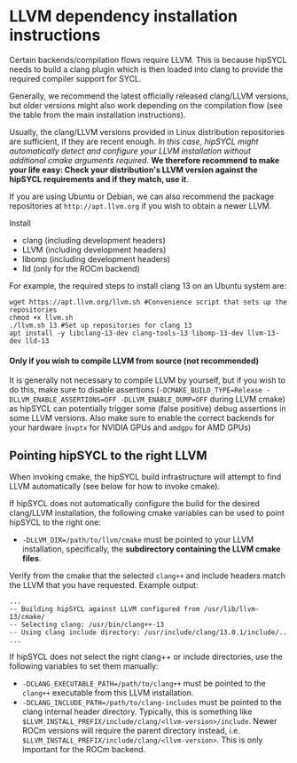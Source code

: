 # LLVM dependency installation instructions

Certain backends/compilation flows require LLVM. This is because hipSYCL needs to build a clang plugin which is then loaded into clang to provide the required compiler support for SYCL.

Generally, we recommend the latest officially released clang/LLVM versions, but older versions might also work depending on the compilation flow (see the table from the main installation instructions).

Usually, the clang/LLVM versions provided in Linux distribution repositories are sufficient, if they are recent enough.
*In this case, hipSYCL might automatically detect and configure your LLVM installation without additional cmake arguments required.* **We therefore recommend to make your life easy: Check your distribution's LLVM version against the hipSYCL requirements and if they match, use it**.

If you are using Ubuntu or Debian, we can also recommend the package repositories at `http://apt.llvm.org` if you wish to obtain a newer LLVM.

Install
* clang (including development headers)
* LLVM (including development headers)
* libomp (including development headers)
* lld (only for the ROCm backend)

For example, the required steps to install clang 13 on an Ubuntu system are:
```
wget https://apt.llvm.org/llvm.sh #Convenience script that sets up the repositories
chmod +x llvm.sh
./llvm.sh 13 #Set up repositories for clang 13
apt install -y libclang-13-dev clang-tools-13 libomp-13-dev llvm-13-dev lld-13
```

#### Only if you wish to compile LLVM from source (not recommended)

It is generally not necessary to compile LLVM by yourself, but if you wish to do this, make sure to disable assertions (`-DCMAKE_BUILD_TYPE=Release -DLLVM_ENABLE_ASSERTIONS=OFF -DLLVM_ENABLE_DUMP=OFF` during LLVM cmake) as hipSYCL can potentially trigger some (false positive) debug assertions in some LLVM versions.
Also make sure to enable the correct backends for your hardware (`nvptx` for NVIDIA GPUs and `amdgpu` for AMD GPUs)

## Pointing hipSYCL to the right LLVM

When invoking cmake, the hipSYCL build infrastructure will attempt to find LLVM automatically (see below for how to invoke cmake).

If hipSYCL does not automatically configure the build for the desired clang/LLVM installation, the following cmake variables can be used to point hipSYCL to the right one:
* `-DLLVM_DIR=/path/to/llvm/cmake` must be pointed to your LLVM installation, specifically, the **subdirectory containing the LLVM cmake files**.

Verify from the cmake that the selected `clang++` and include headers match the LLVM that you have requested. Example output:
```
...
-- Building hipSYCL against LLVM configured from /usr/lib/llvm-13/cmake/
-- Selecting clang: /usr/bin/clang++-13
-- Using clang include directory: /usr/include/clang/13.0.1/include/..
...
```

If hipSYCL does not select the right clang++ or include directories, use the following variables to set them manually:


* `-DCLANG_EXECUTABLE_PATH=/path/to/clang++` must be pointed to the `clang++` executable from this LLVM installation.
* `-DCLANG_INCLUDE_PATH=/path/to/clang-includes` must be pointed to the clang internal header directory. Typically, this is something like `$LLVM_INSTALL_PREFIX/include/clang/<llvm-version>/include`. Newer ROCm versions will require the parent directory instead, i.e. `$LLVM_INSTALL_PREFIX/include/clang/<llvm-version>`. This is only important for the ROCm backend.
